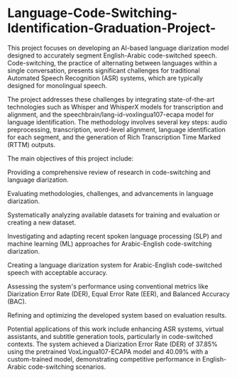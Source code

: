 # Language-Code-Switching-Identification-Graduation-Project-
This project focuses on developing an AI-based language diarization model designed to accurately segment English-Arabic code-switched speech. Code-switching, the practice of alternating between languages within a single conversation, presents significant challenges for traditional Automated Speech Recognition (ASR) systems, which are typically designed for monolingual speech.


The project addresses these challenges by integrating state-of-the-art technologies such as Whisper and WhisperX models for transcription and alignment, and the speechbrain/lang-id-voxlingua107-ecapa model for language identification. The methodology involves several key steps: audio preprocessing, transcription, word-level alignment, language identification for each segment, and the generation of Rich Transcription Time Marked (RTTM) outputs.


The main objectives of this project include:

Providing a comprehensive review of research in code-switching and language diarization.

Evaluating methodologies, challenges, and advancements in language diarization.

Systematically analyzing available datasets for training and evaluation or creating a new dataset.

Investigating and adapting recent spoken language processing (SLP) and machine learning (ML) approaches for Arabic-English code-switching diarization.

Creating a language diarization system for Arabic-English code-switched speech with acceptable accuracy.

Assessing the system's performance using conventional metrics like Diarization Error Rate (DER), Equal Error Rate (EER), and Balanced Accuracy (BAC).

Refining and optimizing the developed system based on evaluation results.

Potential applications of this work include enhancing ASR systems, virtual assistants, and subtitle generation tools, particularly in code-switched contexts. The system achieved a Diarization Error Rate (DER) of 37.85% using the pretrained VoxLingua107-ECAPA model and 40.09% with a custom-trained model, demonstrating competitive performance in English-Arabic code-switching scenarios.
